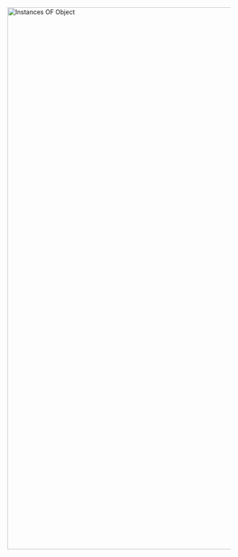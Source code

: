 <img width="1224" alt="Instances OF Object" src="https://user-images.githubusercontent.com/29928837/79067895-8fbdb000-7ccb-11ea-8f2a-c117ecfb6ffb.png">
